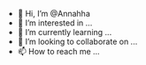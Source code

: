 - 👋 Hi, I’m @Annahha
- 👀 I’m interested in ...
- 🌱 I’m currently learning ...
- 💞️ I’m looking to collaborate on ...
- 📫 How to reach me ...

<!---
Annahha/Annahha is a ✨ special ✨ repository because its `README.md` (this file) appears on your GitHub profile.
You can click the Preview link to take a look at your changes.
--->
